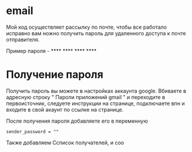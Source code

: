 # email

Мой код осуществляет рассылку по почте, чтобы все работало исправно вам ножно получить пароль для удаленного доступа к почте отправителя. 

Пример пароля - **** **** **** ****

# Получение пароля
Получить пароль вы можете в настройках аккаунта google. Вбиваете в адресную строку " Пароли приложений gmail " и переходите в первоисточник, следуете инструкции на странице, подключаете впн и входите в свой акаунт по ссылке на странице. 

После получения пароля добавляете его в переменную

    sender_password = ""

Также добавляем Ссписок получателей, и соо
  

